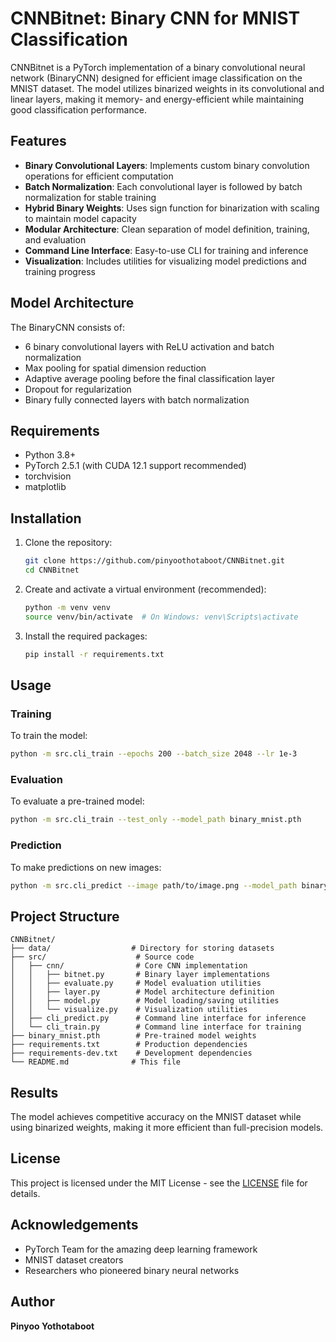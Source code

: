 # CNNBitnet: Binary CNN for MNIST Classification

CNNBitnet is a PyTorch implementation of a binary convolutional neural network (BinaryCNN) designed for efficient image classification on the MNIST dataset. The model utilizes binarized weights in its convolutional and linear layers, making it memory- and energy-efficient while maintaining good classification performance.

## Features

- **Binary Convolutional Layers**: Implements custom binary convolution operations for efficient computation
- **Batch Normalization**: Each convolutional layer is followed by batch normalization for stable training
- **Hybrid Binary Weights**: Uses sign function for binarization with scaling to maintain model capacity
- **Modular Architecture**: Clean separation of model definition, training, and evaluation
- **Command Line Interface**: Easy-to-use CLI for training and inference
- **Visualization**: Includes utilities for visualizing model predictions and training progress

## Model Architecture

The BinaryCNN consists of:
- 6 binary convolutional layers with ReLU activation and batch normalization
- Max pooling for spatial dimension reduction
- Adaptive average pooling before the final classification layer
- Dropout for regularization
- Binary fully connected layers with batch normalization

## Requirements

- Python 3.8+
- PyTorch 2.5.1 (with CUDA 12.1 support recommended)
- torchvision
- matplotlib

## Installation

1. Clone the repository:
   ```bash
   git clone https://github.com/pinyoothotaboot/CNNBitnet.git
   cd CNNBitnet
   ```

2. Create and activate a virtual environment (recommended):
   ```bash
   python -m venv venv
   source venv/bin/activate  # On Windows: venv\Scripts\activate
   ```

3. Install the required packages:
   ```bash
   pip install -r requirements.txt
   ```

## Usage

### Training

To train the model:
```bash
python -m src.cli_train --epochs 200 --batch_size 2048 --lr 1e-3
```

### Evaluation

To evaluate a pre-trained model:
```bash
python -m src.cli_train --test_only --model_path binary_mnist.pth
```

### Prediction

To make predictions on new images:
```bash
python -m src.cli_predict --image path/to/image.png --model_path binary_mnist.pth
```

## Project Structure

```
CNNBitnet/
├── data/                  # Directory for storing datasets
├── src/                    # Source code
│   ├── cnn/                # Core CNN implementation
│   │   ├── bitnet.py       # Binary layer implementations
│   │   ├── evaluate.py     # Model evaluation utilities
│   │   ├── layer.py        # Model architecture definition
│   │   ├── model.py        # Model loading/saving utilities
│   │   └── visualize.py    # Visualization utilities
│   ├── cli_predict.py      # Command line interface for inference
│   └── cli_train.py        # Command line interface for training
├── binary_mnist.pth        # Pre-trained model weights
├── requirements.txt        # Production dependencies
├── requirements-dev.txt    # Development dependencies
└── README.md              # This file
```

## Results

The model achieves competitive accuracy on the MNIST dataset while using binarized weights, making it more efficient than full-precision models.

## License

This project is licensed under the MIT License - see the [LICENSE](LICENSE) file for details.

## Acknowledgements

- PyTorch Team for the amazing deep learning framework
- MNIST dataset creators
- Researchers who pioneered binary neural networks

## Author

__Pinyoo Yothotaboot__

